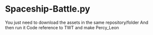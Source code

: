 # Spaceship-Battle.py
You just need to download the assets in the same repository/folder
And then run it
Code reference to TWT and make Percy_Leon

